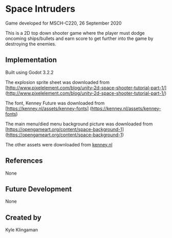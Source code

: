 # Space Intruders
Game developed for MSCH-C220, 26 September 2020

This is a 2D top down shooter game where the player must dodge oncoming ships/bullets and earn score to get further into the game by destroying the enemies.

## Implementation
Built using Godot 3.2.2

The explosion sprite sheet was downloaded from [http://www.pixelelement.com/blog/unity-2d-space-shooter-tutorial-part-1/] (http://www.pixelelement.com/blog/unity-2d-space-shooter-tutorial-part-1/)

The font, Kenney Future was downloaded from [https://kenney.nl/assets/kenney-fonts] (https://kenney.nl/assets/kenney-fonts)

The main menu/died menu background picture was downloaded from [https://opengameart.org/content/space-background-1] (https://opengameart.org/content/space-background-1)

The other assets were downloaded from [kenney.nl](https://kenney.nl/assets)

## References
None

## Future Development
None

## Created by
Kyle Klingaman
